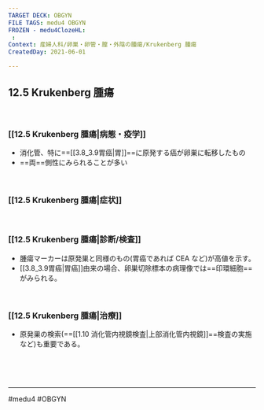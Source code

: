 ```yaml
---
TARGET DECK: OBGYN
FILE TAGS: medu4 OBGYN
FROZEN - medu4ClozeHL:
 : 
Context: 産婦人科/卵巣・卵管・膣・外陰の腫瘍/Krukenberg 腫瘍
CreatedDay: 2021-06-01

---
```


## 12.5 Krukenberg 腫瘍

<br>

### [[12.5 Krukenberg 腫瘍|病態・疫学]]
* 消化管、特に==[[3.8_3.9胃癌|胃]]==に原発する癌が卵巣に転移したもの
* ==両==側性にみられることが多い
<br>
<!--ID: 1622523510948-->


### [[12.5 Krukenberg 腫瘍|症状]]


<br>

### [[12.5 Krukenberg 腫瘍|診断/検査]]
* 腫瘍マーカーは原発巣と同様のもの(胃癌であれば CEA など)が高値を示す。 
* [[3.8_3.9胃癌|胃癌]]由来の場合、卵巣切除標本の病理像では==印環細胞==がみられる。
<!--ID: 1622523510954-->



<br>

### [[12.5 Krukenberg 腫瘍|治療]]
* 原発巣の検索(==[[1.10 消化管内視鏡検査|上部消化管内視鏡]]==検査の実施など)も重要である。
 
<!--ID: 1622523510960-->


<br><br><br>

---
#medu4 #OBGYN
